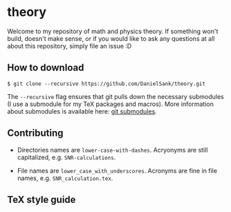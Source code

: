 # theory

Welcome to my repository of math and physics theory.
If something won't build, doesn't make sense, or if you would like to ask any questions at all about this repository, simply file an issue :D

## How to download

`$ git clone --recursive https://github.com/DanielSank/theory.git`

The `--recursive` flag ensures that git pulls down the necessary submodules (I use a submodule for my TeX packages and macros).
More information about submodules is available here: [git submodules](https://git-scm.com/book/en/v2/Git-Tools-Submodules).

## Contributing

* Directories names are `lower-case-with-dashes`.
Acryonyms are still capitalized, e.g. `SNR-calculations`.

* File names are `lower_case_with_underscores`. Acronyms are fine in file names, e.g. `SNR_calculation.tex`.

## TeX style guide
